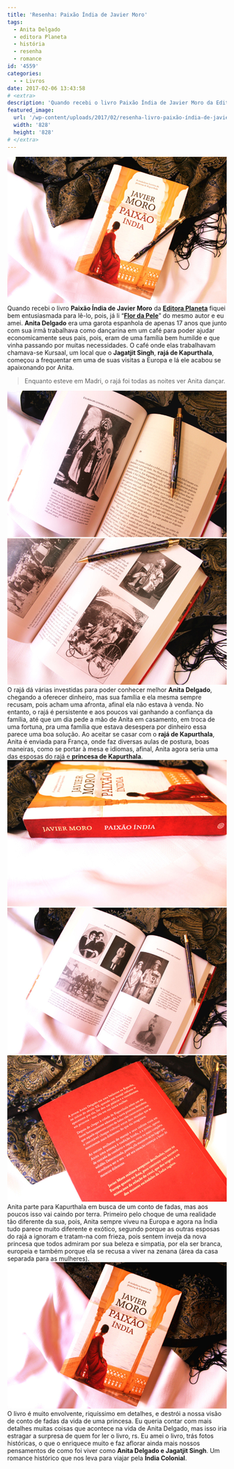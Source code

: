 ```yaml
---
title: 'Resenha: Paixão Índia de Javier Moro'
tags:
  - Anita Delgado
  - editora Planeta
  - história
  - resenha
  - romance
id: '4559'
categories:
  - - Livros
date: 2017-02-06 13:43:58
# <extra>
description: 'Quando recebi o livro Paixão Índia de Javier Moro da Editora Planeta fiquei bem entusiasmada para lê-lo, pois, já li “Flor da Pele” do mesmo autor e eu amei. Anita Delgado era uma garota espanhola de apenas 17 anos que junto com sua irmã trabalhava como dançarina em um café para poder ajudar economicamente seus pais, pois, eram de uma família bem humilde e que vinha passando por muitas necessidades. O café onde elas trabalhavam chamava-se Kursaal, um local que o Jagatjit Singh, rajá de Kapurthala, começou a frequentar em uma de suas visitas a Europa e lá ele acabou se apaixonando por Anita. Enquanto esteve em Madri, o rajá foi todas as noites ver Anita dançar. O rajá dá várias investidas para poder conhecer melhor Anita Delgado, chegando a oferecer dinheiro, mas sua família e ela mesma sempre recusam, &hellip;'
featured_image: 
  url: '/wp-content/uploads/2017/02/resenha-livro-paixão-índia-de-javier-moro.jpg'
  width: '828'
  height: '828'
# </extra>
---
```


![livro - paixão índia de javier moro - resumo](/wp-content/uploads/2017/02/resenha-livro-paixão-índia-de-javier-moro.jpg) Quando recebi o livro **Paixão Índia de Javier Moro** da [**Editora Planeta**](http://www.planetadelivros.com.br/) fiquei bem entusiasmada para lê-lo, pois, já li “[**Flor da Pele**](http://natalia.blog.br/livro-flor-da-pele-de-javier-moro/)” do mesmo autor e eu amei. **Anita Delgado** era uma garota espanhola de apenas 17 anos que junto com sua irmã trabalhava como dançarina em um café para poder ajudar economicamente seus pais, pois, eram de uma família bem humilde e que vinha passando por muitas necessidades. O café onde elas trabalhavam chamava-se Kursaal, um local que o **Jagatjit Singh**, **rajá de Kapurthala**, começou a frequentar em uma de suas visitas a Europa e lá ele acabou se apaixonando por Anita.

> Enquanto esteve em Madri, o rajá foi todas as noites ver Anita dançar.

![páginas do livro Paixão índia de Javier Moro](/wp-content/uploads/2017/02/livro-paixão-índia-resumo.jpg) ![foto do rajá de Kapurthala](/wp-content/uploads/2017/02/páginas-do-livro-paixão-índia-de-javier-moro.jpg) O rajá dá várias investidas para poder conhecer melhor **Anita Delgado**, chegando a oferecer dinheiro, mas sua família e ela mesma sempre recusam, pois acham uma afronta, afinal ela não estava à venda. No entanto, o rajá é persistente e aos poucos vai ganhando a confiança da família, até que um dia pede a mão de Anita em casamento, em troca de uma fortuna, pra uma família que estava desespera por dinheiro essa parece uma boa solução. Ao aceitar se casar com o **rajá de Kapurthala**, Anita é enviada para França, onde faz diversas aulas de postura, boas maneiras, como se portar à mesa e idiomas, afinal, Anita agora seria uma das esposas do rajá e **princesa de Kapurthala**. ![resumo do livro Paixão Índia de Javier Moro](/wp-content/uploads/2017/02/lombada-livro-paixão-índia-javier-moro.jpg) ![Fotos de Jagatjit Singh e Anita Delgado](/wp-content/uploads/2017/02/fotos-de-anita-delgado.jpg) ![resenha do livro Paixão Índia de Javier Moro](/wp-content/uploads/2017/02/contra-capa-do-livro-paixão-índia.jpg) Anita parte para Kapurthala em busca de um conto de fadas, mas aos poucos isso vai caindo por terra. Primeiro pelo choque de uma realidade tão diferente da sua, pois, Anita sempre viveu na Europa e agora na Índia tudo parece muito diferente e exótico, segundo porque as outras esposas do rajá a ignoram e tratam-na com frieza, pois sentem inveja da nova princesa que todos admiram por sua beleza e simpatia, por ela ser branca, europeia e também porque ela se recusa a viver na zenana (área da casa separada para as mulheres). ![resumo do livro - paixão índia](/wp-content/uploads/2017/02/capa-do-livro-paixão-índia-de-javier-moro.jpg) O livro é muito envolvente, riquíssimo em detalhes, e destrói a nossa visão de conto de fadas da vida de uma princesa. Eu queria contar com mais detalhes muitas coisas que acontece na vida de Anita Delgado, mas isso iria estragar a surpresa de quem for ler o livro, rs. Eu amei o livro, trás fotos históricas, o que o enriquece muito e faz aflorar ainda mais nossos pensamentos de como foi viver como **Anita Delgado e Jagatjit Singh**. Um romance histórico que nos leva para viajar pela **Índia Colonial**.
